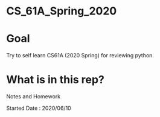 # CS_61A_Spring_2020

# Goal
Try to self learn CS61A (2020 Spring) for reviewing python.
# What is in this rep?
Notes and Homework

Started Date : 2020/06/10
